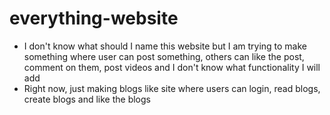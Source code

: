 # everything-website
- I don't know what should I name this website but I am trying to make something where user can post something, others can like the post, comment on them, post videos
and I don't know what functionality I will add 
- Right now, just making blogs like site where users can login, read blogs, create blogs and like the blogs

